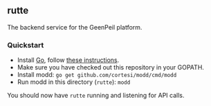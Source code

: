 
## rutte
The backend service for the GeenPeil platform.

### Quickstart
- Install [Go](https://golang.org), follow [these instructions](https://golang.org/doc/install).
- Make sure you have checked out this repository in your GOPATH.
- Install modd: `go get github.com/cortesi/modd/cmd/modd`
- Run modd in this directory (`rutte`): `modd`

You should now have `rutte` running and listening for API calls.
